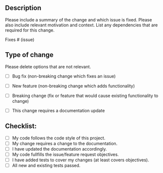 ## Description
Please include a summary of the change and which issue is fixed. Please also include relevant motivation and context. List any dependencies that are required for this change.


Fixes # (issue)


## Type of change
Please delete options that are not relevant.

- [ ] Bug fix (non-breaking change which fixes an issue)
- [ ] New feature (non-breaking change which adds functionality)
- [ ] Breaking change (fix or feature that would cause existing functionality to change)
- [ ] This change requires a documentation update


## Checklist:
- [ ] My code follows the code style of this project.
- [ ] My change requires a change to the documentation.
- [ ] I have updated the documentation accordingly.
- [ ] My code fullfills the issue/feature request objectives.
- [ ] I have added tests to cover my changes (at least covers objectives).
- [ ] All new and existing tests passed.
